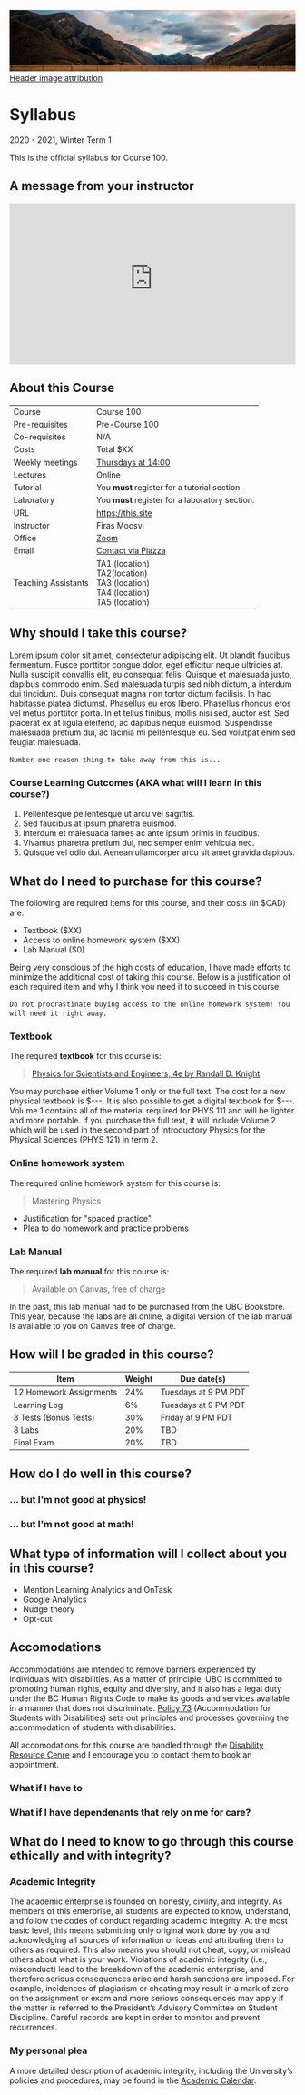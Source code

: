 ![](../images/header.jpg)
[Header image attribution](https://unsplash.com/photos/qxCqkbF7tUc)

Syllabus
=======================
2020 - 2021, Winter Term 1

This is the official syllabus for Course 100.

## A message from your instructor

<div style="position: relative; padding-bottom: 56.25%; height: 0; overflow: hidden; max-width: 100%; height: auto;">
    <iframe src="https://www.youtube-nocookie.com/embed/dQw4w9WgXcQ" frameborder="0" allowfullscreen style="position: absolute; top: 0; left: 0; width: 100%; height: 100%;"></iframe>
</div>

## About this Course

|                     |                                                 |
|---------------------|-------------------------------------------------|
| Course              | Course 100                                      |
| Pre-requisites      | Pre-Course 100                                  |
| Co-requisites       | N/A                                             |
| Costs               | Total $XX                                       |
| Weekly meetings     | [Thursdays at 14:00](https://cbc.ca)            |
| Lectures            | Online                                          |
| Tutorial            | You **must** register for a tutorial section.   |
| Laboratory          | You **must** register for a laboratory section. |
| URL                 | https://this.site                               |
| Instructor          | Firas Moosvi                                    |
| Office              | [Zoom](https://ubc.zoom.us)                     |
| Email               | [Contact via Piazza](https://piazza.com)        |
| Teaching Assistants | TA1 (location) <br> TA2(location) <br> TA3 (location) <br> TA4 (location) <br> TA5 (location) |

## Why should I take this course?

Lorem ipsum dolor sit amet, consectetur adipiscing elit.
Ut blandit faucibus fermentum.
Fusce porttitor congue dolor, eget efficitur neque ultricies at.
Nulla suscipit convallis elit, eu consequat felis.
Quisque et malesuada justo, dapibus commodo enim.
Sed malesuada turpis sed nibh dictum, a interdum dui tincidunt.
Duis consequat magna non tortor dictum facilisis.
In hac habitasse platea dictumst.
Phasellus eu eros libero.
Phasellus rhoncus eros vel metus porttitor porta.
In et tellus finibus, mollis nisi sed, auctor est.
Sed placerat ex at ligula eleifend, ac dapibus neque euismod.
Suspendisse malesuada pretium dui, ac lacinia mi pellentesque eu. Sed volutpat enim sed feugiat malesuada.

```{tip} text
Number one reason thing to take away from this is...
```

### Course Learning Outcomes (AKA what will I learn in this course?)

1. Pellentesque pellentesque ut arcu vel sagittis.
1. Sed faucibus at ipsum pharetra euismod.
1. Interdum et malesuada fames ac ante ipsum primis in faucibus.
1. Vivamus pharetra pretium dui, nec semper enim vehicula nec.
1. Quisque vel odio dui. Aenean ullamcorper arcu sit amet gravida dapibus.

## What do I need to purchase for this course?

The following are required items for this course, and their costs (in $CAD) are:

- Textbook ($XX)
- Access to online homework system ($XX)
- Lab Manual ($0)

Being very conscious of the high costs of education, I have made efforts to minimize the additional cost of taking this course.
Below is a justification of each required item and why I think you need it to succeed in this course.

```{warning} text
Do not procrastinate buying access to the online homework system! You will need it right away.
```

### Textbook

The required **textbook** for this course is:

> [Physics for Scientists and Engineers, 4e by Randall D. Knight]()

You may purchase either Volume 1 only or the full text.
The cost for a new physical textbook is $---.
It is also possible to get a digital textbook for $---.
Volume 1 contains all of the material required for PHYS 111 and will be lighter and more portable. If you purchase the full text, it will include Volume 2 which will be used in the second part of Introductory Physics for the Physical Sciences (PHYS 121) in term 2.

### Online homework system

The required online homework system for this course is:

> Mastering Physics 

- Justification for "spaced practice".
- Plea to do homework and practice problems

### Lab Manual

The required **lab manual** for this course is:

> Available on Canvas, free of charge

In the past, this lab manual had to be purchased from the UBC Bookstore.
This year, because the labs are all online, a digital version of the lab manual is available to you on Canvas free of charge. 

## How will I be graded in this course?

| Item                 | Weight | Due date(s) |
| -------------------- | ------ | ----------- |
| 12 Homework Assignments | 24%    | Tuesdays at 9 PM PDT |
| Learning Log            | 6%     | Tuesdays at 9 PM PDT |
| 8 Tests (Bonus Tests)   | 30%    | Friday at 9 PM PDT   |
| 8 Labs                  | 20%    | TBD  |
| Final Exam              | 20%    | TBD  | 

## How do I do well in this course? 

### ... but I'm not good at physics!

### ... but I'm not good at math!


## What type of information will I collect about you in this course?

- Mention Learning Analytics and OnTask
- Google Analytics
- Nudge theory
- Opt-out

## Accomodations 

Accommodations are intended to remove barriers experienced by individuals with disabilities.
As a matter of principle, UBC is committed to promoting human rights, equity and diversity, and it also has a legal duty under the BC Human Rights Code to make its goods and services available in a manner that does not discriminate.
[Policy 73](https://universitycounsel.ubc.ca/files/2019/02/policy73.pdf) (Accommodation for Students with Disabilities) sets out principles and processes governing the accommodation of students with disabilities.

All accomodations for this course are handled through the [Disability Resource Cenre](https://students.ok.ubc.ca/academic-success/disability-resources/contact-the-disability-resource-centre/) and I encourage you to contact them to book an appointment.

### What if I have to   


### What if I have dependenants that rely on me for care?


## What do I need to know to go through this course ethically and with integrity?


### Academic Integrity

The academic enterprise is founded on honesty, civility, and integrity.
As members of this enterprise, all students are expected to know, understand, and follow the codes of conduct regarding academic integrity.
At the most basic level, this means submitting only original work done by you and acknowledging all sources of information or ideas and attributing them to others as required.
This also means you should not cheat, copy, or mislead others about what is your work.
Violations of academic integrity (i.e., misconduct) lead to the breakdown of the academic enterprise, and therefore serious consequences arise and harsh sanctions are imposed.
For example, incidences of plagiarism or cheating may result in a mark of zero on the assignment or exam and more serious consequences may apply if the matter is referred to the President’s Advisory Committee on Student Discipline.
Careful records are kept in order to monitor and prevent recurrences.

### My personal plea

A more detailed description of academic integrity, including the University’s policies and procedures, may be found in the [Academic Calendar](http://calendar.ubc.ca/vancouver/index.cfm?tree=3,54,111,0).

